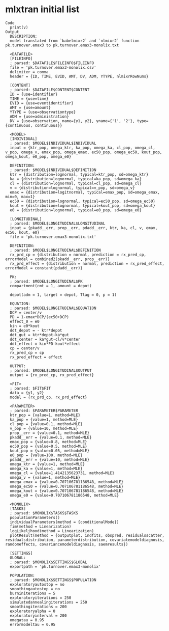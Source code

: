 # mlxtran initial list

    Code
      print(v)
    Output
      DESCRIPTION:
      model translated from `babelmixr2` and `nlmixr2` function pk.turnover.emax3 to pk.turnover.emax3-monolix.txt
      
      <DATAFILE>
      [FILEINFO]
      ; parsed: $DATAFILE$FILEINFO$FILEINFO
      file = 'pk.turnover.emax3-monolix.csv'
      delimiter = comma
      header = {ID, TIME, EVID, AMT, DV, ADM, YTYPE, nlmixrRowNums}
      
      [CONTENT]
      ; parsed: $DATAFILE$CONTENT$CONTENT
      ID = {use=identifier}
      TIME = {use=time}
      EVID = {use=eventidentifier}
      AMT = {use=amount}
      YTYPE = {use=observationtype}
      ADM = {use=administration}
      DV = {use=observation, name={y1, y2}, yname={'1', '2'}, type={continuous, continuous}}
      
      <MODEL>
      [INDIVIDUAL]
      ; parsed: $MODEL$INDIVIDUAL$INDIVIDUAL
      input = {ktr_pop, omega_ktr, ka_pop, omega_ka, cl_pop, omega_cl, v_pop, omega_v, emax_pop, omega_emax, ec50_pop, omega_ec50, kout_pop, omega_kout, e0_pop, omega_e0}
      
      DEFINITION:
      ; parsed: $MODEL$INDIVIDUAL$DEFINITION
      ktr = {distribution=lognormal, typical=ktr_pop, sd=omega_ktr}
      ka = {distribution=lognormal, typical=ka_pop, sd=omega_ka}
      cl = {distribution=lognormal, typical=cl_pop, sd=omega_cl}
      v = {distribution=lognormal, typical=v_pop, sd=omega_v}
      emax = {distribution=logitnormal, typical=emax_pop, sd=omega_emax, min=0, max=1}
      ec50 = {distribution=lognormal, typical=ec50_pop, sd=omega_ec50}
      kout = {distribution=lognormal, typical=kout_pop, sd=omega_kout}
      e0 = {distribution=lognormal, typical=e0_pop, sd=omega_e0}
      
      [LONGITUDINAL]
      ; parsed: $MODEL$LONGITUDINAL$LONGITUDINAL
      input = {pkadd__err, prop__err, pdadd__err, ktr, ka, cl, v, emax, ec50, kout, e0}
      file = 'pk.turnover.emax3-monolix.txt'
      
      DEFINITION:
      ; parsed: $MODEL$LONGITUDINAL$DEFINITION
      rx_prd_cp = {distribution = normal, prediction = rx_pred_cp, errorModel = combined2(pkadd__err, prop__err)}
      rx_prd_effect = {distribution = normal, prediction = rx_pred_effect, errorModel = constant(pdadd__err)}
      
      PK:
      ; parsed: $MODEL$LONGITUDINAL$PK
      compartment(cmt = 1, amount = depot)
      
      depot(adm = 1, target = depot, Tlag = 0, p = 1)
      
      EQUATION:
      ; parsed: $MODEL$LONGITUDINAL$EQUATION
      DCP = center/v
      PD = 1-emax*DCP/(ec50+DCP)
      effect_0 = e0
      kin = e0*kout
      ddt_depot = - ktr*depot
      ddt_gut = ktr*depot-ka*gut
      ddt_center = ka*gut-cl/v*center
      ddt_effect = kin*PD-kout*effect
      cp = center/v
      rx_pred_cp = cp
      rx_pred_effect = effect
      
      OUTPUT:
      ; parsed: $MODEL$LONGITUDINAL$OUTPUT
      output = {rx_pred_cp, rx_pred_effect}
      
      <FIT>
      ; parsed: $FIT$FIT
      data = {y1, y2}
      model = {rx_prd_cp, rx_prd_effect}
      
      <PARAMETER>
      ; parsed: $PARAMETER$PARAMETER
      ktr_pop = {value=1, method=MLE}
      ka_pop = {value=1, method=MLE}
      cl_pop = {value=0.1, method=MLE}
      v_pop = {value=10, method=MLE}
      prop__err = {value=0.1, method=MLE}
      pkadd__err = {value=0.1, method=MLE}
      emax_pop = {value=0.8, method=MLE}
      ec50_pop = {value=0.5, method=MLE}
      kout_pop = {value=0.05, method=MLE}
      e0_pop = {value=100, method=MLE}
      pdadd__err = {value=10, method=MLE}
      omega_ktr = {value=1, method=MLE}
      omega_ka = {value=1, method=MLE}
      omega_cl = {value=1.4142135623731, method=MLE}
      omega_v = {value=1, method=MLE}
      omega_emax = {value=0.707106781186548, method=MLE}
      omega_ec50 = {value=0.707106781186548, method=MLE}
      omega_kout = {value=0.707106781186548, method=MLE}
      omega_e0 = {value=0.707106781186548, method=MLE}
      
      <MONOLIX>
      [TASKS]
      ; parsed: $MONOLIX$TASKS$TASKS
      populationParameters()
      individualParameters(method = {conditionalMode})
      fim(method = Linearization)
      logLikelihood(method = Linearization)
      plotResult(method = {outputplot, indfits, obspred, residualsscatter, residualsdistribution, parameterdistribution, covariatemodeldiagnosis, randomeffects, covariancemodeldiagnosis, saemresults})
      
      [SETTINGS]
      GLOBAL:
      ; parsed: $MONOLIX$SETTINGS$GLOBAL
      exportpath = 'pk.turnover.emax3-monolix'
      
      POPULATION:
      ; parsed: $MONOLIX$SETTINGS$POPULATION
      exploratoryautostop = no
      smoothingautostop = no
      burniniterations = 5
      exploratoryiterations = 250
      simulatedannealingiterations = 250
      smoothingiterations = 200
      exploratoryalpha = 0
      exploratoryinterval = 200
      omegatau = 0.95
      errormodeltau = 0.95

